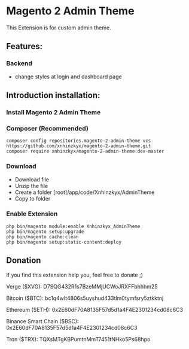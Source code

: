 # Magento 2 Admin Theme

This Extension is for custom admin theme.

## Features:

### Backend
- change styles at login and dashboard page

## Introduction installation:

### Install Magento 2 Admin Theme

### Composer (Recommended)

```
composer config repositories.magento-2-admin-theme vcs https://github.com/xnhinzkyx/magento-2-admin-theme.git
composer require xnhinzkyx/magento-2-admin-theme:dev-master
```

### Download

- Download file
- Unzip the file
- Create a folder [root]/app/code/Xnhinzkyx/AdminTheme
- Copy to folder

### Enable Extension

```
php bin/magento module:enable Xnhinzkyx_AdminTheme
php bin/magento setup:upgrade
php bin/magento cache:clean
php bin/magento setup:static-content:deploy
```



## Donation
If you find this extension help you,  feel free to donate
;)

Verge ($XVG): D7SQG432R1s7BzeMMjUCWoJRXFFbhhhm25

Bitcoin ($BTC): bc1q4wlt4806s5uyshud433tlm0tymfsry5ztkktnj

Ethereum ($ETH): 0x2E60dF70A8135F57d5d1a4F4E2301234cd08c6C3

Binance Smart Chain ($BSC): 0x2E60dF70A8135F57d5d1a4F4E2301234cd08c6C3

Tron ($TRX): TQXsMTgKBPumtnMmT7451tNHko5Ps68hpo


